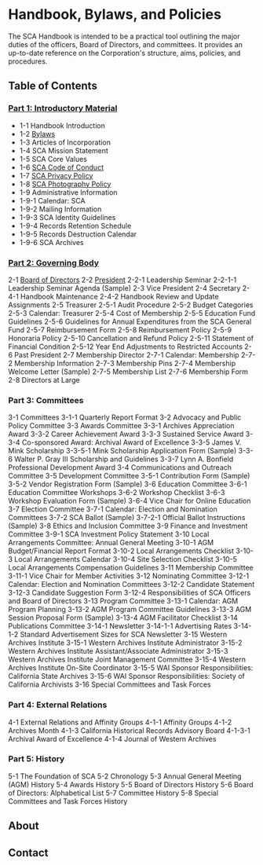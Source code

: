 # Handbook, Bylaws, and Policies

The SCA Handbook is intended to be a practical tool outlining the major duties of the officers, Board of Directors, and committees. It provides an up-to-date reference on the Corporation's structure, aims, policies, and procedures.

## Table of Contents

### [Part 1: Introductory Material](https://christinklez.github.io/sca-handbook/01_introductory_material/01_introductory_material.html)
- 1-1     Handbook Introduction
- 1-2     [Bylaws](https://christinklez.github.io/sca-handbook/01_introductory_material/01_introductory_material.html#1-2-bylaws)
- 1-3     Articles of Incorporation
- 1-4     SCA Mission Statement
- 1-5     SCA Core Values
- 1-6     [SCA Code of Conduct](https://christinklez.github.io/sca-handbook/01_introductory_material/01_introductory_material.html#1-6-sca-code-of-conduct)
- 1-7     [SCA Privacy Policy](https://christinklez.github.io/sca-handbook/01_introductory_material/01_introductory_material.html#1-7-sca-privacy-policy)
- 1-8     [SCA Photography Policy](https://christinklez.github.io/sca-handbook/01_introductory_material/01_introductory_material.html#1-8-sca-photography-policy)
- 1-9    Administrative Information
- 1-9-1     Calendar: SCA
- 1-9-2     Mailing Information
- 1-9-3     SCA Identity Guidelines
- 1-9-4     Records Retention Schedule
- 1-9-5     Records Destruction Calendar
- 1-9-6     SCA Archives

### [Part 2: Governing Body ]()
2-1     [Board of Directors](https://christinklez.github.io/sca-handbook/02_governing_body/02-01_board_of_directors.html)
2-2     [President](https://christinklez.github.io/sca-handbook/02_governing_body/02-02_president.html)
2-2-1     Leadership Seminar
2-2-1-1     Leadership Seminar Agenda (Sample)
2-3     Vice President
2-4     Secretary
2-4-1     Handbook Maintenance
2-4-2     Handbook Review and Update Assignments
2-5     Treasurer
2-5-1     Audit Procedure
2-5-2     Budget Categories
2-5-3     Calendar: Treasurer
2-5-4     Cost of Membership
2-5-5     Education Fund  Guidelines
2-5-6     Guidelines for Annual Expenditures from the SCA General Fund
2-5-7     Reimbursement Form
2-5-8     Reimbursement Policy
2-5-9     Honoraria Policy
2-5-10   Cancellation and Refund Policy
2-5-11   Statement of Financial Condition
2-5-12   Year End Adjustments to Restricted Accounts
2-6     Past President
2-7     Membership Director
2-7-1     Calendar: Membership
2-7-2     Membership Information
2-7-3     Membership Pins
2-7-4     Membership Welcome Letter (Sample)
2-7-5     Membership List
2-7-6     Membership Form
2-8     Directors at Large

### Part 3:  Committees
3-1     Committees
3-1-1     Quarterly Report Format
3-2     Advocacy and Public Policy Committee
3-3     Awards Committee
3-3-1     Archives Appreciation Award
3-3-2     Career Achievement Award
3-3-3     Sustained Service Award
3-3-4     Co-sponsored Award:  Archival Award of Excellence
3-3-5     James V. Mink Scholarship
3-3-5-1     Mink Scholarship Application Form (Sample)
3-3-6     Walter P. Gray III Scholarship and Guidelines
3-3-7     Lynn A. Bonfield Professional Development Award
3-4     Communications and Outreach Committee
3-5     Development Committee
3-5-1     Contribution Form (Sample)
3-5-2     Vendor Registration Form (Sample)
3-6     Education Committee
3-6-1     Education Committee Workshops
3-6-2     Workshop Checklist
3-6-3     Workshop Evaluation Form (Sample)
3-6-4     Vice Chair for Online Education
3-7     Election Committee
3-7-1     Calendar: Election and Nomination Committees
3-7-2     SCA Ballot (Sample)
3-7-2-1     Official Ballot Instructions (Sample)
3-8     Ethics and Inclusion Committee
3-9     Finance and Investment Committee
3-9-1     SCA Investment Policy Statement
3-10   Local Arrangements Committee: Annual General Meeting
3-10-1   AGM Budget/Financial Report Format
3-10-2   Local Arrangements Checklist
3-10-3   Local Arrangements Calendar
3-10-4   Site Selection Checklist
3-10-5   Local Arrangements Compensation Guidelines
3-11   Membership Committee
3-11-1   Vice Chair for Member Activities
3-12   Nominating Committee
3-12-1   Calendar: Election and Nomination Committees
3-12-2   Candidate Statement
3-12-3   Candidate Suggestion Form
3-12-4   Responsibilities of SCA Officers and Board of Directors
3-13   Program Committee
3-13-1   Calendar: AGM Program Planning
3-13-2   AGM Program Committee Guidelines
3-13-3   AGM Session Proposal Form (Sample)
3-13-4   AGM Facilitator Checklist
3-14   Publications Committee
3-14-1   Newsletter
3-14-1-1   Advertising Rates
3-14-1-2   Standard Advertisement Sizes for SCA Newsletter
3-15   Western Archives Institute
3-15-1   Western Archives Institute Administrator
3-15-2   Western Archives Institute Assistant/Associate Administrator
3-15-3   Western Archives Institute Joint Management Committee
3-15-4   Western Archives Institute On-Site Coordinator
3-15-5   WAI Sponsor Responsibilities: California State Archives
3-15-6   WAI Sponsor Responsibilities: Society of California Archivists
3-16   Special Committees and Task Forces

### Part 4:  External Relations 
4-1     External Relations and Affinity Groups
4-1-1     Affinity Groups
4-1-2     Archives Month
4-1-3     California Historical Records Advisory Board
4-1-3-1     Archival Award of Excellence
4-1-4     Journal of Western Archives

### Part 5:  History 
5-1     The Foundation of SCA
5-2     Chronology
5-3     Annual General Meeting (AGM) History
5-4     Awards History
5-5     Board of Directors History
5-6     Board of Directors: Alphabetical List
5-7     Committee History
5-8     Special Committees and Task Forces History 

## About

## Contact
